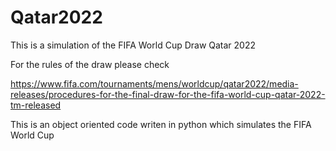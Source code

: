 # Qatar2022
This is a simulation of the FIFA World Cup Draw  Qatar 2022 

For the rules of the draw please check

https://www.fifa.com/tournaments/mens/worldcup/qatar2022/media-releases/procedures-for-the-final-draw-for-the-fifa-world-cup-qatar-2022-tm-released

This is an object oriented code writen in python which simulates the FIFA World Cup
